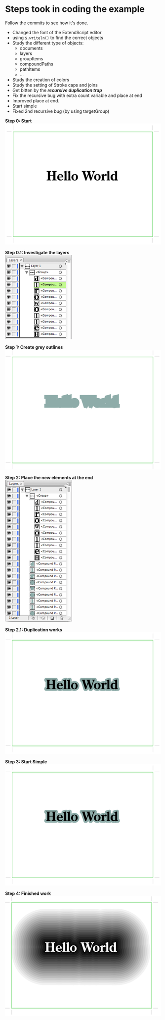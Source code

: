 # Steps took in coding the example

Follow the commits to see how it's done.

- Changed the font of the ExtendScript editor
- using `$.writeln()` to find the correct objects
- Study the different type of objects:
	- documents
	- layers
	- groupItems
	- compoundPaths
	- pathItems
	- ...
- Study the creation of colors
- Study the setting of Stroke caps and joins
- Get bitten by the ***recursive duplication trap***
- Fix the recursive bug with extra count variable and place at end
- Improved place at end.
- Start simple
- Fixed 2nd recursive bug (by using targetGroup)

**Step 0: Start**  
![Step 0](https://github.com/ArtezGDA/illustratorMoutains/blob/master/screenshots/step0_start.png)

**Step 0.1: Investigate the layers**  
![Step 0](https://github.com/ArtezGDA/illustratorMoutains/blob/master/screenshots/step0_illustrator_layers.png)

**Step 1: Create grey outlines**  
![Step 0](https://github.com/ArtezGDA/illustratorMoutains/blob/master/screenshots/step1_grey_outlines.png)

**Step 2: Place the new elements at the end**  
![Step 0](https://github.com/ArtezGDA/illustratorMoutains/blob/master/screenshots/step2_placing_at_the_end.png)

**Step 2.1: Duplication works**  
![Step 0](https://github.com/ArtezGDA/illustratorMoutains/blob/master/screenshots/step2_duplicate_works.png)

**Step 3: Start Simple**  
![Step 0](https://github.com/ArtezGDA/illustratorMoutains/blob/master/screenshots/step2_duplicate_works.png)

**Step 4: Finished work**  
![Finished work](https://github.com/ArtezGDA/illustratorMoutains/blob/master/screenshots/step4_finished.png)
